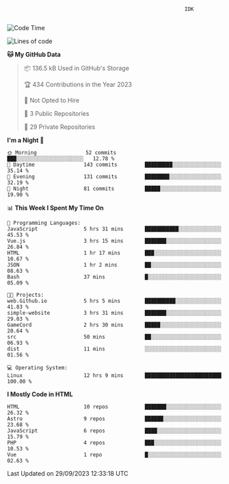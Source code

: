 ```text
                                                          IDK
                                       
```

<!--START_SECTION:waka-->
![Code Time](http://img.shields.io/badge/Code%20Time-57%20hrs%2058%20mins-blue)

![Lines of code](https://img.shields.io/badge/From%20Hello%20World%20I%27ve%20Written-119.6%20thousand%20lines%20of%20code-blue)

**🐱 My GitHub Data** 

> 📦 136.5 kB Used in GitHub's Storage 
 > 
> 🏆 434 Contributions in the Year 2023
 > 
> 🚫 Not Opted to Hire
 > 
> 📜 3 Public Repositories 
 > 
> 🔑 29 Private Repositories 
 > 
**I'm a Night 🦉** 

```text
🌞 Morning                52 commits          ███░░░░░░░░░░░░░░░░░░░░░░   12.78 % 
🌆 Daytime                143 commits         █████████░░░░░░░░░░░░░░░░   35.14 % 
🌃 Evening                131 commits         ████████░░░░░░░░░░░░░░░░░   32.19 % 
🌙 Night                  81 commits          █████░░░░░░░░░░░░░░░░░░░░   19.90 % 
```


📊 **This Week I Spent My Time On** 

```text
💬 Programming Languages: 
JavaScript               5 hrs 31 mins       ███████████░░░░░░░░░░░░░░   45.53 % 
Vue.js                   3 hrs 15 mins       ███████░░░░░░░░░░░░░░░░░░   26.84 % 
HTML                     1 hr 17 mins        ███░░░░░░░░░░░░░░░░░░░░░░   10.67 % 
JSON                     1 hr 2 mins         ██░░░░░░░░░░░░░░░░░░░░░░░   08.63 % 
Bash                     37 mins             █░░░░░░░░░░░░░░░░░░░░░░░░   05.09 % 

🐱‍💻 Projects: 
web.Github.io            5 hrs 5 mins        ██████████░░░░░░░░░░░░░░░   41.83 % 
simple-website           3 hrs 31 mins       ███████░░░░░░░░░░░░░░░░░░   29.03 % 
GameCord                 2 hrs 30 mins       █████░░░░░░░░░░░░░░░░░░░░   20.64 % 
src                      50 mins             ██░░░░░░░░░░░░░░░░░░░░░░░   06.93 % 
dist                     11 mins             ░░░░░░░░░░░░░░░░░░░░░░░░░   01.56 % 

💻 Operating System: 
Linux                    12 hrs 9 mins       █████████████████████████   100.00 % 
```

**I Mostly Code in HTML** 

```text
HTML                     10 repos            ███████░░░░░░░░░░░░░░░░░░   26.32 % 
Astro                    9 repos             ██████░░░░░░░░░░░░░░░░░░░   23.68 % 
JavaScript               6 repos             ████░░░░░░░░░░░░░░░░░░░░░   15.79 % 
PHP                      4 repos             ███░░░░░░░░░░░░░░░░░░░░░░   10.53 % 
Vue                      1 repo              █░░░░░░░░░░░░░░░░░░░░░░░░   02.63 % 
```




 Last Updated on 29/09/2023 12:33:18 UTC
<!--END_SECTION:waka-->
